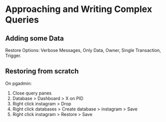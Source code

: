 # Approaching and Writing Complex Queries

## Adding some Data

Restore Options: Verbose Messages, Only Data, Owner, Single Transaction, Trigger.

## Restoring from scratch

On pgadmin: 
1. Close query panes
2. Database > Dashboard > X on PID
3. Right click instagram > Drop
4. Right click databases > Create database > instagram > Save
5. Right click instagram > Restore > Save
